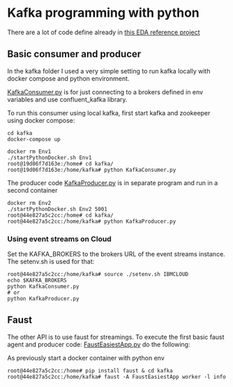 # Kafka programming with python

There are a lot of code define already in [this EDA reference project](https://ibm-cloud-architecture.github.io/refarch-kc)

## Basic consumer and producer

In the kafka folder I used a very simple setting to run kafka locally with docker compose and python environment.

[KafkaConsumer.py](https://github.com/jbcodeforce/python-code/blob/master/kafka/KafkaConsumer.py) is for just connecting to a brokers defined in env variables and use confluent_kafka library.

To run this consumer using local kafka, first start kafka and zookeeper using docker compose:

```shell
cd kafka
docker-compose up
```

```shell
docker rm Env1
./startPythonDocker.sh Env1
root@19d06f7d163e:/home# cd kafka/
root@19d06f7d163e:/home/kafka# python KafkaConsumer.py
```

The producer code [KafkaProducer.py](https://github.com/jbcodeforce/python-code/blob/master/kafka/KafkaProducer.py) is in separate program and run in a second container

```shell
docker rm Env2
./startPythonDocker.sh Env2 5001
root@44e827a5c2cc:/home# cd kafka/
root@44e827a5c2cc:/home/kafka# python KafkaProducer.py
```

### Using event streams on Cloud

Set the KAFKA_BROKERS to the brokers URL of the event streams instance. The setenv.sh is used for that:

```shell
root@44e827a5c2cc:/home/kafka# source ./setenv.sh IBMCLOUD
echo $KAFKA_BROKERS
python KafkaConsumer.py   
# or 
python KafkaProducer.py
```


## Faust

The other API is to use faust for streamings. To execute the first basic faust agent and producer code: [FaustEasiestApp.py](https://github.com/jbcodeforce/python-code/blob/master/kafka/FaustEasiestApp.py) do the following:

As previously start a docker container with python env

```shell
root@44e827a5c2cc:/home# pip install faust & cd kafka
root@44e827a5c2cc:/home/kafka# faust -A FaustEasiestApp worker -l info
```

